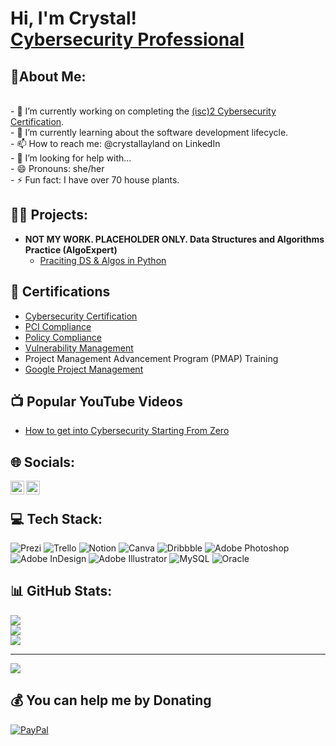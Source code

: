<h1>Hi, I'm Crystal! <br/><a href="https://www.linkedin.com/in/crystallayland/">Cybersecurity Professional</a>

<h2>💫About Me:</h2>
<br> - 🔭 I’m currently working on completing the <a href="https://www.isc2.org/">(isc)2 Cybersecurity Certification</a>.<br> - 🌱 I’m currently learning about the software development lifecycle. <br> - 📫 How to reach me: @crystallayland on LinkedIn<br>- 🤔 I’m looking for help with...<br>- 😄 Pronouns: she/her<br>- ⚡ Fun fact: I have over 70 house plants.<br>

<h2>👨‍💻 Projects:</h2>

- <b>NOT MY WORK. PLACEHOLDER ONLY. Data Structures and Algorithms Practice (AlgoExpert)</b>
  - [Praciting DS & Algos in Python](https://github.com/joshmadakor1/Algorithms-Practice)

<h2>📝  Certifications</h2>

- <a href="https://www.isc2.org">Cybersecurity Certification</a> </b>
- <a href="https://www.qualys.com">PCI Compliance</a> </b>
- <a href="https://www.qualys.com">Policy Compliance</a> </b>
- <a href="https://www.qualys.com">Vulnerability Management</a> </b>
- Project Management Advancement Program (PMAP) Training </b>
- <a href="https://coursera.org/share/77d737d71b7fc87a3654f5b3df065f91">Google Project Management</a> </b>

<h2>📺 Popular YouTube Videos</h2>

- [How to get into Cybersecurity Starting From Zero](https://www.youtube.com/watch?v=a83ASGn_V_s)

<h2>🌐 Socials:</h2>

[<img align="left" alt="JoshMadakor | YouTube" width="22px" src="https://cdn.jsdelivr.net/npm/simple-icons@v3/icons/youtube.svg" />][youtube]
[<img align="left" alt="JoshMadakor | LinkedIn" width="22px" src="https://cdn.jsdelivr.net/npm/simple-icons@v3/icons/linkedin.svg" />][linkedin]

[youtube]: https://www.youtube.com/c/CrystalLayland1
[linkedin]: https://linkedin.com/in/crystallayland

<br> 

## 💻 Tech Stack:
![Prezi](https://img.shields.io/badge/Prezi-%23000000.svg?style=for-the-badge&logo=Prezi&logoColor=white) ![Trello](https://img.shields.io/badge/Trello-%23026AA7.svg?style=for-the-badge&logo=Trello&logoColor=white) ![Notion](https://img.shields.io/badge/Notion-%23000000.svg?style=for-the-badge&logo=notion&logoColor=white) ![Canva](https://img.shields.io/badge/Canva-%2300C4CC.svg?style=for-the-badge&logo=Canva&logoColor=white) ![Dribbble](https://img.shields.io/badge/Dribbble-EA4C89?style=for-the-badge&logo=dribbble&logoColor=white) ![Adobe Photoshop](https://img.shields.io/badge/adobephotoshop-%2331A8FF.svg?style=for-the-badge&logo=adobephotoshop&logoColor=white) ![Adobe InDesign](https://img.shields.io/badge/Adobe%20InDesign-49021F?style=for-the-badge&logo=adobeindesign&logoColor=white) ![Adobe Illustrator](https://img.shields.io/badge/adobeillustrator-%23FF9A00.svg?style=for-the-badge&logo=adobeillustrator&logoColor=white) ![MySQL](https://img.shields.io/badge/mysql-%2300f.svg?style=for-the-badge&logo=mysql&logoColor=white) ![Oracle](https://img.shields.io/badge/Oracle-F80000?style=for-the-badge&logo=oracle&logoColor=white)
## 📊 GitHub Stats:
![](https://github-readme-stats.vercel.app/api?username=crystallayland&theme=default&hide_border=false&include_all_commits=false&count_private=false)<br/>
![](https://github-readme-streak-stats.herokuapp.com/?user=crystallayland&theme=default&hide_border=false)<br/>
![](https://github-readme-stats.vercel.app/api/top-langs/?username=crystallayland&theme=default&hide_border=false&include_all_commits=false&count_private=false&layout=compact)

---
[![](https://visitcount.itsvg.in/api?id=crystallayland&icon=0&color=0)](https://visitcount.itsvg.in)

  ## 💰 You can help me by Donating
  [![PayPal](https://img.shields.io/badge/PayPal-00457C?style=for-the-badge&logo=paypal&logoColor=white)](https://paypal.me/crystallayland) 

  
<!-- Proudly created with GPRM ( https://gprm.itsvg.in ) -->
<!-- Proudly created with GPRM ( https://gprm.itsvg.in ) -->
<!--
